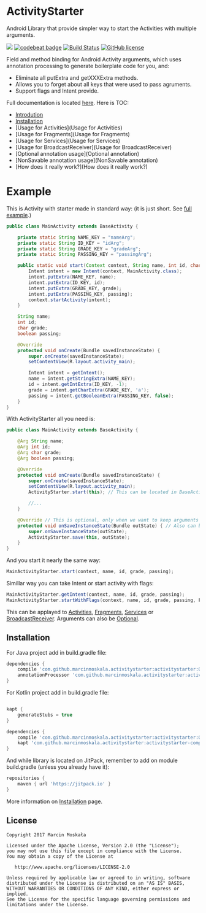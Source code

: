 # ActivityStarter
Android Library that provide simpler way to start the Activities with multiple arguments.

[![](https://jitpack.io/v/MarcinMoskala/ActivityStarter.svg)](https://jitpack.io/#MarcinMoskala/ActivityStarter)
[![codebeat badge](https://codebeat.co/badges/a1727670-96fe-4c89-9bdb-f1818a6dc066)](https://codebeat.co/projects/github-com-marcinmoskala-activitystarter)
[![Build Status](https://travis-ci.org/MarcinMoskala/ActivityStarter.svg?branch=master)](https://travis-ci.org/MarcinMoskala/ActivityStarter)
[![GitHub license](https://img.shields.io/badge/license-Apache%20License%202.0-blue.svg?style=flat)](http://www.apache.org/licenses/LICENSE-2.0)

Field and method binding for Android Activity arguments, which uses annotation processing to generate boilerplate code for you, and:
 * Eliminate all putExtra and getXXXExtra methods.
 * Allows you to forget about all keys that were used to pass agruments.
 * Support flags and Intent provide.

Full documentation is located [here](https://github.com/MarcinMoskala/ActivityStarter/wiki). Here is TOC:
* [Introdution](Introdution)
* [Installation](Installation)
* [Usage for Activities](Usage for Activities)
* [Usage for Fragments](Usage for Fragments)
* [Usage for Services](Usage for Services)
* [Usage for BroadcastReceiver](Usage for BroadcastReceiver)
* [Optional annotation usage](Optional annotation)
* [NonSavable annotation usage](NonSavable annotation)
* [How does it really work?](How does it really work?)

# Example

This is Activity with starter made in standard way: (it is just short. See [full example](https://github.com/MarcinMoskala/ActivityStarter/wiki/Activity-equivalent-example).)

```java
public class MainActivity extends BaseActivity {

    private static String NAME_KEY = "nameArg";
    private static String ID_KEY = "idArg";
    private static String GRADE_KEY = "gradeArg";
    private static String PASSING_KEY = "passingArg";

    public static void start(Context context, String name, int id, char grade, boolean passing) {
        Intent intent = new Intent(context, MainActivity.class);
        intent.putExtra(NAME_KEY, name);
        intent.putExtra(ID_KEY, id);
        intent.putExtra(GRADE_KEY, grade);
        intent.putExtra(PASSING_KEY, passing);
        context.startActivity(intent);
    }

    String name;
    int id;
    char grade;
    boolean passing;

    @Override
    protected void onCreate(Bundle savedInstanceState) {
        super.onCreate(savedInstanceState);
        setContentView(R.layout.activity_main);

        Intent intent = getIntent();
        name = intent.getStringExtra(NAME_KEY);
        id = intent.getIntExtra(ID_KEY, -1);
        grade = intent.getCharExtra(GRADE_KEY, 'a');
        passing = intent.getBooleanExtra(PASSING_KEY, false);
    }
}
```

With ActivityStarter all you need is:

```java
public class MainActivity extends BaseActivity {

    @Arg String name;
    @Arg int id;
    @Arg char grade;
    @Arg boolean passing;

    @Override
    protected void onCreate(Bundle savedInstanceState) {
        super.onCreate(savedInstanceState);
        setContentView(R.layout.activity_main);
        ActivityStarter.start(this); // This can be located in BaseActivity, one for all activities

        //...
    }

    @Override // This is optional, only when we want to keep arguments changes in case of rotation etc.
    protected void onSaveInstanceState(Bundle outState) { // Also can be located in BaseActivity, one for all activities
        super.onSaveInstanceState(outState);
        ActivityStarter.save(this, outState);
    }
}
```

And you start it nearly the same way:

```java
MainActivityStarter.start(context, name, id, grade, passing);
```

Simillar way you can take Intent or start activity with flags:

```java
MainActivityStarter.getIntent(context, name, id, grade, passing);
MainActivityStarter.startWithFlags(context, name, id, grade, passing, FLAG_ACTIVITY_SINGLE_TOP);
```

This can be applayed to [Activities](https://github.com/MarcinMoskala/ActivityStarter/wiki/Usage-for-Activities), [Fragments](https://github.com/MarcinMoskala/ActivityStarter/wiki/Usage-for-Fragments), [Services](https://github.com/MarcinMoskala/ActivityStarter/wiki/Usage-for-Services)
or [BroadcastReceiver](https://github.com/MarcinMoskala/ActivityStarter/wiki/Usage-for-BroadcastReceiver). Arguments can also be [Optional](https://github.com/MarcinMoskala/ActivityStarter/wiki/Optional-annotation). 

## Installation

For Java project add in build.gradle file:

```groovy
dependencies {
    compile 'com.github.marcinmoskala.activitystarter:activitystarter:0.20'
    annotationProcessor 'com.github.marcinmoskala.activitystarter:activitystarter-compiler:0.20'
}
```

For Kotlin project add in build.gradle file:

```groovy

kapt {
    generateStubs = true
}

dependencies {
    compile 'com.github.marcinmoskala.activitystarter:activitystarter:0.20'
    kapt 'com.github.marcinmoskala.activitystarter:activitystarter-compiler:0.20'
}
```

And while library is located on JitPack, remember to add on module build.gradle (unless you already have it):

```groovy
repositories {
    maven { url 'https://jitpack.io' }
}
```

More information on [Installation](https://github.com/MarcinMoskala/ActivityStarter/wiki/Installation) page.

License
-------

    Copyright 2017 Marcin Moskała

    Licensed under the Apache License, Version 2.0 (the "License");
    you may not use this file except in compliance with the License.
    You may obtain a copy of the License at

       http://www.apache.org/licenses/LICENSE-2.0

    Unless required by applicable law or agreed to in writing, software
    distributed under the License is distributed on an "AS IS" BASIS,
    WITHOUT WARRANTIES OR CONDITIONS OF ANY KIND, either express or implied.
    See the License for the specific language governing permissions and
    limitations under the License.

